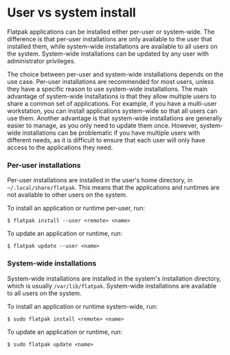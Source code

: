 # User vs system install

Flatpak applications can be installed either per-user or system-wide. The
difference is that per-user installations are only available to the user
that installed them, while system-wide installations are available to all
users on the system. System-wide installations can be updated by any user
with administrator privileges.

The choice between per-user and system-wide installations depends on the
use case. Per-user installations are recommended for most users, unless
they have a specific reason to use system-wide installations. The main
advantage of system-wide installations is that they allow multiple users
to share a common set of applications. For example, if you have a
multi-user workstation, you can install applications system-wide so that
all users can use them. Another advantage is that system-wide
installations are generally easier to manage, as you only need to update
them once. However, system-wide installations can be problematic if you
have multiple users with different needs, as it is difficult to ensure
that each user will only have access to the applications they need.

### Per-user installations

Per-user installations are installed in the user's home
directory, in `~/.local/share/flatpak`. This means that the applications
and runtimes are not available to other users on the system.

To install an application or runtime per-user, run:

    $ flatpak install --user <remote> <name>

To update an application or runtime, run:

    $ flatpak update --user <name>

### System-wide installations

System-wide installations are installed in the system's installation
directory, which is usually `/var/lib/flatpak`. System-wide installations
are available to all users on the system.

To install an application or runtime system-wide, run:

    $ sudo flatpak install <remote> <name>

To update an application or runtime, run:

    $ sudo flatpak update <name>
